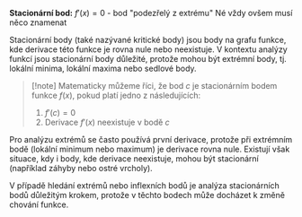 **Stacionární bod:** $f'(x)= 0$ - bod "podezřelý z extrému"
Né vždy ovšem musí něco znamenat


Stacionární body (také nazývané kritické body) jsou body na grafu funkce, kde derivace této funkce je rovna nule nebo neexistuje. V kontextu analýzy funkcí jsou stacionární body důležité, protože mohou být extrémní body, tj. lokální minima, lokální maxima nebo sedlové body.

>[!note] Matematicky můžeme říci, že bod $c$ je stacionárním bodem funkce $f(x)$, pokud platí jedno z následujících:
>1. $f′(c)=0$
>2. Derivace $f′(x)$ neexistuje v bodě $c$

Pro analýzu extrémů se často používá první derivace, protože při extrémním bodě (lokální minimum nebo maximum) je derivace rovna nule. Existují však situace, kdy i body, kde derivace neexistuje, mohou být stacionární (například záhyby nebo ostré vrcholy).

V případě hledání extrémů nebo inflexních bodů je analýza stacionárních bodů důležitým krokem, protože v těchto bodech může docházet k změně chování funkce.
